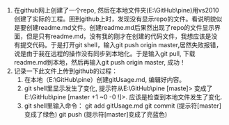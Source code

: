 1. 在github网上创建了一个repo, 然后在本地文件夹(E:\GitHub\pine)用vs2010创建了实际的工程。回到github上时，发现没有显示repo的文件。看说明貌似是要创建readme.md文件。创建readme.md后果然出现了repo的文件显示界面，但是只有readme.md，没有我的刚才在创建的代码文件，我想应该是没有提交代码。于是打开git shell，输入git push origin master,居然失败报错，说是由于我在远程的操作没有同步到本地化。于是输入git pull, 下载readme.md到本地，然后再输入git push origin master, 成功！
2. 记录一下此文件上传到github的过程：
   1) 在本地（E:\GitHub\pine）创建gitUsage.md, 编辑好内容。
   2) git shell里显示发生了变化, 提示符从E:\GitHub\pine [maste]> 变成了 E:\GitHub\pine [master +1 ~0 -0 !]>. 应该是检查到本地文件发生了变化.
   3) git shell里输入命令：
      git add gitUsage.md
      git commit (提示符[master]变成了绿色)
      git push (提示符[master]变成了亮蓝色)
